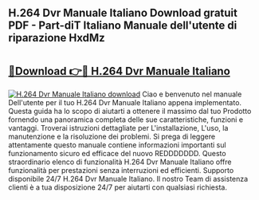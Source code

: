 ## H.264 Dvr Manuale Italiano Download gratuit PDF - Part-diT Italiano Manuale dell'utente di riparazione HxdMz

# <h2><a href="http://dfggauo.blite.top/?on=H.264+Dvr+Manuale+Italiano">🔗Download 👉🔴 H.264 Dvr Manuale Italiano</a></h2>

[![H.264 Dvr Manuale Italiano download](https://i.imgur.com/lujVjoI.png)](http://dfggauo.blite.top/?on=H.264+Dvr+Manuale+Italiano)
Ciao e benvenuto nel manuale Dell'utente per il tuo H.264 Dvr Manuale Italiano appena implementato. Questa guida ha lo scopo di aiutarti a ottenere il massimo dal tuo Prodotto fornendo una panoramica completa delle sue caratteristiche, funzioni e vantaggi. Troverai istruzioni dettagliate per L'installazione, L'uso, la manutenzione e la risoluzione dei problemi. Si prega di leggere attentamente questo manuale contiene informazioni importanti sul funzionamento sicuro ed efficace del nuovo REDDDDDDD. Questo straordinario elenco di funzionalità H.264 Dvr Manuale Italiano offre funzionalità per prestazioni senza interruzioni ed efficienti. Supporto disponibile 24/7 H.264 Dvr Manuale Italiano. Il nostro Team di assistenza clienti è a tua disposizione 24/7 per aiutarti con qualsiasi richiesta.
